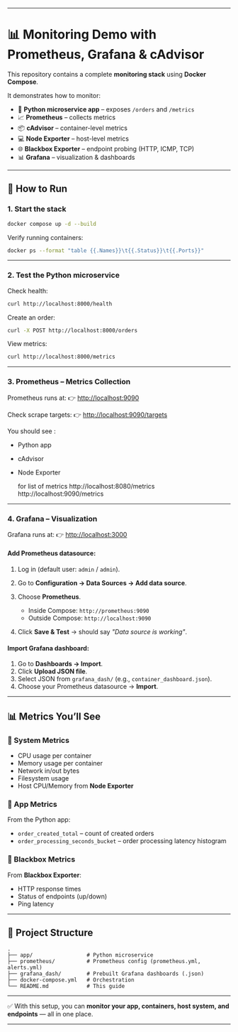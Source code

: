 

---

# 📊 Monitoring Demo with Prometheus, Grafana & cAdvisor

This repository contains a complete **monitoring stack** using **Docker Compose**.

It demonstrates how to monitor:

* 🐍 **Python microservice app** – exposes `/orders` and `/metrics`
* 📈 **Prometheus** – collects metrics
* 📦 **cAdvisor** – container-level metrics
* 💻 **Node Exporter** – host-level metrics
* 🌐 **Blackbox Exporter** – endpoint probing (HTTP, ICMP, TCP)
* 📊 **Grafana** – visualization & dashboards

---

## 🚀 How to Run

### 1. Start the stack

```bash
docker compose up -d --build
```

Verify running containers:

```bash
docker ps --format "table {{.Names}}\t{{.Status}}\t{{.Ports}}"
```

---

### 2. Test the Python microservice

Check health:

```bash
curl http://localhost:8000/health
```

Create an order:

```bash
curl -X POST http://localhost:8000/orders
```

View metrics:

```bash
curl http://localhost:8000/metrics
```

---

### 3. Prometheus – Metrics Collection

Prometheus runs at:
👉 [http://localhost:9090](http://localhost:9090)

Check scrape targets:
👉 [http://localhost:9090/targets](http://localhost:9090/targets)

You should see :

* Python app
* cAdvisor
* Node Exporter


  for list of metrics
  http://localhost:8080/metrics
  http://localhost:9090/metrics

---

### 4. Grafana – Visualization

Grafana runs at:
👉 [http://localhost:3000](http://localhost:3000)

#### Add Prometheus datasource:

1. Log in (default user: `admin` / `admin`).
2. Go to **Configuration → Data Sources → Add data source**.
3. Choose **Prometheus**.

   * Inside Compose: `http://prometheus:9090`
   * Outside Compose: `http://localhost:9090`
4. Click **Save & Test** → should say *"Data source is working"*.

#### Import Grafana dashboard:

1. Go to **Dashboards → Import**.
2. Click **Upload JSON file**.
3. Select JSON from `grafana_dash/` (e.g., `container_dashboard.json`).
4. Choose your Prometheus datasource → **Import**.

---

## 📊 Metrics You’ll See

### 🔹 System Metrics

* CPU usage per container
* Memory usage per container
* Network in/out bytes
* Filesystem usage
* Host CPU/Memory from **Node Exporter**

### 🔹 App Metrics

From the Python app:

* `order_created_total` – count of created orders
* `order_processing_seconds_bucket` – order processing latency histogram

### 🔹 Blackbox Metrics

From **Blackbox Exporter**:

* HTTP response times
* Status of endpoints (up/down)
* Ping latency

---

## 📂 Project Structure

```
.
├── app/                 # Python microservice
├── prometheus/          # Prometheus config (prometheus.yml, alerts.yml)
├── grafana_dash/        # Prebuilt Grafana dashboards (.json)
├── docker-compose.yml   # Orchestration
└── README.md            # This guide
```

---

✅ With this setup, you can **monitor your app, containers, host system, and endpoints** — all in one place.

---

